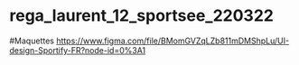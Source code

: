 # rega_laurent_12_sportsee_220322

#Maquettes
https://www.figma.com/file/BMomGVZqLZb811mDMShpLu/UI-design-Sportify-FR?node-id=0%3A1
